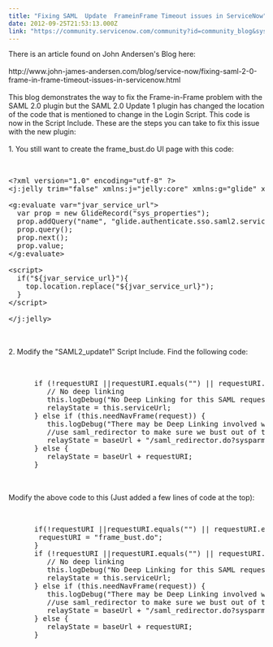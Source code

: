 ```yaml
---
title: "Fixing SAML  Update  FrameinFrame Timeout issues in ServiceNow"
date: 2012-09-25T21:53:13.000Z
link: "https://community.servicenow.com/community?id=community_blog&sys_id=981daea5dbd0dbc01dcaf3231f961922"
---
```

<p>There is an article found on John Andersen's Blog here:<br /><br />http://www.john-james-andersen.com/blog/service-now/fixing-saml-2-0-frame-in-frame-timeout-issues-in-servicenow.html<br /><br />This blog demonstrates the way to fix the Frame-in-Frame problem with the SAML 2.0 plugin but the SAML 2.0 Update 1 plugin has changed the location of the code that is mentioned to change in the Login Script. This code is now in the Script Include. These are the steps you can take to fix this issue with the new plugin:<br /><br />1. You still want to create the frame_bust.do UI page with this code:<br /><pre __default_attr="plain" __jive_macro_name="code" class="jive_text_macro jive_macro_code"><br /><br />&lt;?xml version="1.0" encoding="utf-8" ?&gt;<br />&lt;j:jelly trim="false" xmlns:j="jelly:core" xmlns:g="glide" xmlns:j2="null" xmlns:g2="null"&gt;<br /><br />&lt;g:evaluate var="jvar_service_url"&gt;<br />  var prop = new GlideRecord("sys_properties");<br />  prop.addQuery("name", "glide.authenticate.sso.saml2.service_url");<br />  prop.query();<br />  prop.next();<br />  prop.value;<br />&lt;/g:evaluate&gt;<br /><br />&lt;script&gt;<br />  if("${jvar_service_url}"){<br />    top.location.replace("${jvar_service_url}");<br />  }<br />&lt;/script&gt;<br /><br />&lt;/j:jelly&gt;<br /></pre><br /><br />2. Modify the "SAML2_update1" Script Include. Find the following code:<br /><pre __default_attr="plain" __jive_macro_name="code" class="jive_text_macro jive_macro_code"><br /><br />      if (!requestURI ||requestURI.equals("") || requestURI.equals("/")) {<br />         // No deep linking<br />         this.logDebug("No Deep Linking for this SAML request");<br />         relayState = this.serviceUrl;<br />      } else if (this.needNavFrame(request)) {<br />         this.logDebug("There may be Deep Linking involved with this SAML request");<br />         //use saml_redirector to make sure we bust out of the current frame before loading another NavFrame.<br />         relayState = baseUrl + "/saml_redirector.do?sysparm_uri=/nav_to.do?uri=" + requestURI;<br />      } else {<br />         relayState = baseUrl + requestURI;<br />      }<br /></pre><br /><br /> Modify the above code to this (Just added a few lines of code at the top):<br /><pre __default_attr="plain" __jive_macro_name="code" class="jive_text_macro jive_macro_code"><br /><br />      if(!requestURI ||requestURI.equals("") || requestURI.equals("/")){<br />       requestURI = "frame_bust.do";<br />      }<br />      if (!requestURI ||requestURI.equals("") || requestURI.equals("/")) {<br />         // No deep linking<br />         this.logDebug("No Deep Linking for this SAML request");<br />         relayState = this.serviceUrl;<br />      } else if (this.needNavFrame(request)) {<br />         this.logDebug("There may be Deep Linking involved with this SAML request");<br />         //use saml_redirector to make sure we bust out of the current frame before loading another NavFrame.<br />         relayState = baseUrl + "/saml_redirector.do?sysparm_uri=/nav_to.do?uri=" + requestURI;<br />      } else {<br />         relayState = baseUrl + requestURI;<br />      }<br /></pre></p>